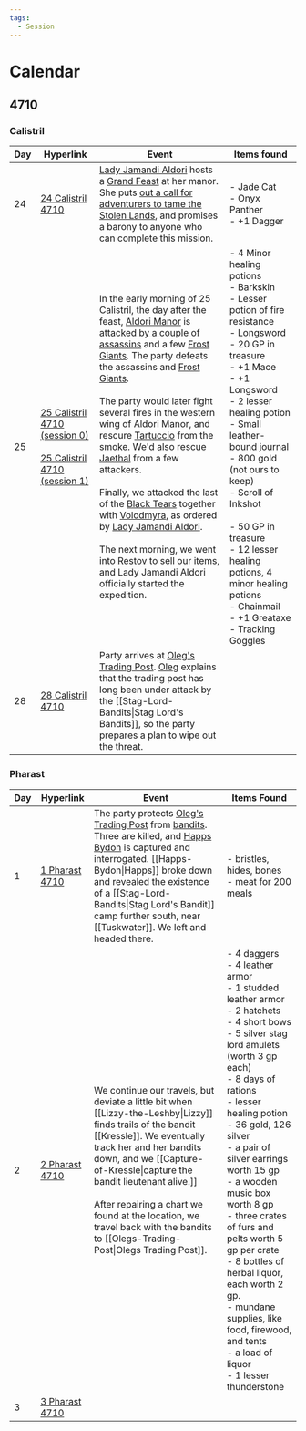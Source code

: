 ```yaml
---
tags:
  - Session
---
```

# Calendar
## 4710
### Calistril
| Day | Hyperlink                                                                                                                                      | Event                                                                                                                                                                                                                                                                                                                                                                                                                                                                                                                                                                                                                                                                                                                                                                                                            | Items found                                                                                                                                                                                                                                                                                                                                                                                                           |
| --- | ---------------------------------------------------------------------------------------------------------------------------------------------- | ---------------------------------------------------------------------------------------------------------------------------------------------------------------------------------------------------------------------------------------------------------------------------------------------------------------------------------------------------------------------------------------------------------------------------------------------------------------------------------------------------------------------------------------------------------------------------------------------------------------------------------------------------------------------------------------------------------------------------------------------------------------------------------------------------------------- | --------------------------------------------------------------------------------------------------------------------------------------------------------------------------------------------------------------------------------------------------------------------------------------------------------------------------------------------------------------------------------------------------------------------- |
| 24  | [24 Calistril 4710](Session-0.md#24%20Calistril%204710)                                                                                        | [Lady Jamandi Aldori](Jamandi-Aldori) hosts a [Grand Feast](Grand-Banquet-at-Aldori-Manor) at her manor. She puts [out a call for adventurers to tame the Stolen Lands](The-expedition-for-the-Stolen-Lands), and promises a barony to anyone who can complete this mission.                                                                                                                                                                                                                                                                                                                                                                                                                                                                                                                                     | - Jade Cat<br>- Onyx Panther<br>- +1 Dagger                                                                                                                                                                                                                                                                                                                                                                           |
| 25  | [25 Calistril 4710 (session 0)](Session-0.md#25%20Calistril%204710)<br><br>[25 Calistril 4710 (session 1)](Session-1.md#25%20Calistril%204710) | In the early morning of 25 Calistril, the day after the feast, [Aldori Manor](Aldori-Manor) is [attacked by a couple of assassins](Attack-on-Lady-Jamandi-Aldoris-Manor) and a few [Frost Giants](Giants#Frost%20Giants). The party defeats the assassins and [Frost Giants](Giants#Frost%20Giants).</br></br>The party would later fight several fires in the western wing of Aldori Manor, and rescure [Tartuccio](Tartuccio) from the smoke. We'd also rescue [Jaethal](Jaethal) from a few attackers. <br><br>Finally, we attacked the last of the [Black Tears](Black-Tears) together with [Volodmyra](Volodmyra), as ordered by [Lady Jamandi Aldori](Jamandi-Aldori). <br><br>The next morning, we went into [Restov](Restov) to sell our items, and Lady Jamandi Aldori officially started the expedition. | - 4 Minor healing potions<br> - Barkskin<br> - Lesser potion of fire resistance<br>- Longsword<br>- 20 GP in treasure<br>- +1 Mace<br>- +1 Longsword<br>- 2 lesser healing potion<br>- Small leather-bound journal<br>- 800 gold (not ours to keep)<br>- Scroll of Inkshot<br><br>- 50 GP in treasure <br>- 12 lesser healing potions, 4 minor healing potions<br>- Chainmail <br>- +1 Greataxe<br>- Tracking Goggles |
| 28  | [28 Calistril 4710](Session-1#28%20Calistril%204710)                                                                                           | Party arrives at [Oleg's Trading Post](Olegs-Trading-Post). [Oleg](Oleg-Leveton) explains that the trading post has long been under attack by the [[Stag-Lord-Bandits\|Stag Lord's Bandits]], so the party prepares a plan to wipe out the threat.                                                                                                                                                                                                                                                                                                                                                                                                                                                                                                                                                                                                      |                                                                                                                                                                                                                                                                                                                                                                                                                       |
### Pharast
| Day | Hyperlink                                      | Event                                                                                                                                                                                                                                                                                                                                                                                | Items Found                                                                                                                                                                                                                                                                                                                                                                                                                                                                                                                   |
| --- | ---------------------------------------------- | ------------------------------------------------------------------------------------------------------------------------------------------------------------------------------------------------------------------------------------------------------------------------------------------------------------------------------------------------------------------------------------ | ----------------------------------------------------------------------------------------------------------------------------------------------------------------------------------------------------------------------------------------------------------------------------------------------------------------------------------------------------------------------------------------------------------------------------------------------------------------------------------------------------------------------------- |
| 1   | [1 Pharast 4710](Session-1#1%20Pharast%204710) | The party protects [Oleg's Trading Post](Olegs-Trading-Post) from [bandits](bandits). Three are killed, and [Happs Bydon](Happs-Bydon) is captured and interrogated. [[Happs-Bydon\|Happs]] broke down and revealed the existence of a [[Stag-Lord-Bandits\|Stag Lord's Bandit]] camp further south, near [[Tuskwater]]. We left and headed there.                                   | - bristles, hides, bones</br>- meat for 200 meals                                                                                                                                                                                                                                                                                                                                                                                                                                                                             |
| 2   | [2 Pharast 4710](Session-3#2%20Pharast%204710) | We continue our travels, but deviate a little bit when [[Lizzy-the-Leshby\|Lizzy]] finds trails of the bandit [[Kressle]]. We eventually track her and her bandits down, and we [[Capture-of-Kressle\|capture the bandit lieutenant alive.]]<br><br>After repairing a chart we found at the location, we travel back with the bandits to [[Olegs-Trading-Post\|Olegs Trading Post]]. | - 4 daggers <br>- 4 leather armor<br>- 1 studded leather armor<br>- 2 hatchets<br>- 4 short bows<br>- 5 silver stag lord amulets (worth 3 gp each)<br>- 8 days of rations<br>- lesser healing potion<br>- 36 gold, 126 silver<br>- a pair of silver earrings worth 15 gp<br>- a wooden music box worth 8 gp<br>- three crates of furs and pelts worth 5 gp per crate<br>- 8 bottles of herbal liquor, each worth 2 gp.<br>- mundane supplies, like food, firewood, and tents<br>- a load of liquor<br>- 1 lesser thunderstone |
| 3   | [3 Pharast 4710](Session-3#3%20%204710)        |                                                                                                                                                                                                                                                                                                                                                                                      |                                                                                                                                                                                                                                                                                                                                                                                                                                                                                                                               |